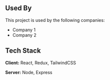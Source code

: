 
## Used By

This project is used by the following companies:

- Company 1
- Company 2


## Tech Stack

**Client:** React, Redux, TailwindCSS

**Server:** Node, Express

